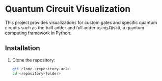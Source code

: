 # Quantum Circuit Visualization

This project provides visualizations for custom gates and specific quantum circuits such as the half adder and full adder using Qiskit, a quantum computing framework in Python.

## Installation

1. Clone the repository:
   ```bash
   git clone <repository-url>
   cd <repository-folder>

